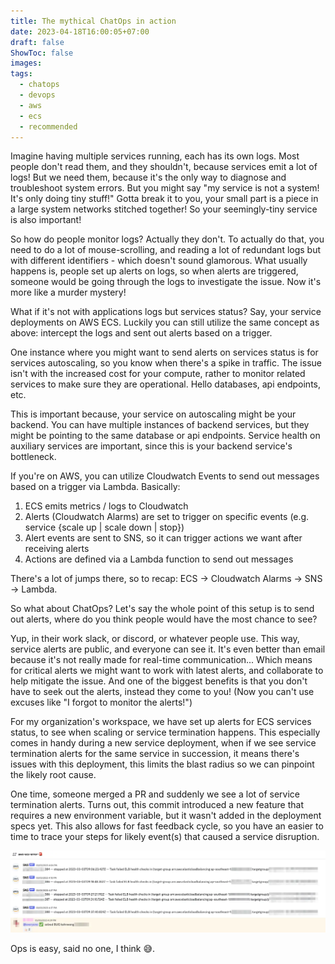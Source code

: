 ```yaml
---
title: The mythical ChatOps in action
date: 2023-04-18T16:00:05+07:00
draft: false
ShowToc: false
images:
tags:
  - chatops
  - devops
  - aws
  - ecs
  - recommended
---
```


Imagine having multiple services running, each has its own logs. Most people don't read them, and they shouldn't, because services emit a lot of logs! But we need them, because it's the only way to diagnose and troubleshoot system errors. But you might say "my service is not a system! It's only doing tiny stuff!" Gotta break it to you, your small part is a piece in a large system networks stitched together! So your seemingly-tiny service is also important!

So how do people monitor logs? Actually they don't. To actually do that, you need to do a lot of mouse-scrolling, and reading a lot of redundant logs but with different identifiers - which doesn't sound glamorous. What usually happens is, people set up alerts on logs, so when alerts are triggered, someone would be going through the logs to investigate the issue. Now it's more like a murder mystery!

What if it's not with applications logs but services status? Say, your service deployments on AWS ECS. Luckily you can still utilize the same concept as above: intercept the logs and sent out alerts based on a trigger.

One instance where you might want to send alerts on services status is for services autoscaling, so you know when there's a spike in traffic. The issue isn't with the increased cost for your compute, rather to monitor related services to make sure they are operational. Hello databases, api endpoints, etc.

This is important because, your service on autoscaling might be your backend. You can have multiple instances of backend services, but they might be pointing to the same database or api endpoints. Service health on auxiliary services are important, since this is your backend service's bottleneck.

If you're on AWS, you can utilize Cloudwatch Events to send out messages based on a trigger via Lambda. Basically:

1. ECS emits metrics / logs to Cloudwatch
2. Alerts (Cloudwatch Alarms) are set to trigger on specific events (e.g. service {scale up | scale down | stop})
3. Alert events are sent to SNS, so it can trigger actions we want after receiving alerts
4. Actions are defined via a Lambda function to send out messages

There's a lot of jumps there, so to recap: ECS -> Cloudwatch Alarms -> SNS -> Lambda.

So what about ChatOps? Let's say the whole point of this setup is to send out alerts, where do you think people would have the most chance to see?

Yup, in their work slack, or discord, or whatever people use. This way, service alerts are public, and everyone can see it. It's even better than email because it's not really made for real-time communication... Which means for critical alerts we might want to work with latest alerts, and collaborate to help mitigate the issue. And one of the biggest benefits is that you don't have to seek out the alerts, instead they come to you! (Now you can't use excuses like "I forgot to monitor the alerts!")

For my organization's workspace, we have set up alerts for ECS services status, to see when scaling or service termination happens. This especially comes in handy during a new service deployment, when if we see service termination alerts for the same service in succession, it means there's issues with this deployment, this limits the blast radius so we can pinpoint the likely root cause.

One time, someone merged a PR and suddenly we see a lot of service termination alerts. Turns out, this commit introduced a new feature that requires a new environment variable, but it wasn't added in the deployment specs yet. This also allows for fast feedback cycle, so you have an easier to time to trace your steps for likely event(s) that caused a service disruption.

![ecs error logs](images/d3db35924b0a0d68a22b3821305f21ab0c4856781e1d3876c10af95776b531f2.webp)

Ops is easy, said no one, I think 😅.
